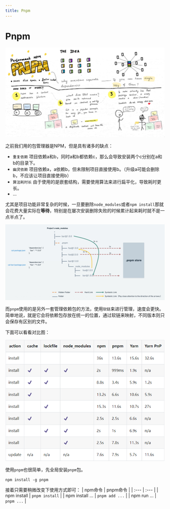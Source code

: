 ```yaml
---
title: Pnpm
---
```


# Pnpm

![](./pnpm02.png)

之前我们用的包管理器是NPM，但是具有诸多的缺点：
- `重复依赖` 项目依赖a和b，同时a和b都依赖c，那么会导致安装两个c分别在a和b的目录下。
- `幽灵依赖` 项目依赖a，a依赖b，但未限制项目直接使用b。（升级a可能会删除b，不应该让项目直接使用b）
- `算法耗时长` 由于使用的是嵌套结构，需要使用算法来进行扁平化，导致耗时更长。
- ...

尤其是项目功能非常复杂的时候，一旦要删除`node_modules`或者`npm install`那就会花费大量实际在**等待**，特别是在屡次安装删除失败的时候累计起来耗时就不是一点半点了。

![](./pnpm03.png)

而`pnpm`使用的是另外一套管理依赖包的方法，使用`软链`来进行管理，速度会更快。简单地说，就是它会将依赖包存放在统一的位置，通过软链来映射，不同版本则只会保存有区别的文件。  

下面可以看看对比图：

![](./pnpm01.png)

使用`pnpm`也很简单，先全局安装`pnpm`包。
```shell
npm install -g pnpm
```
接着只需要稍微改变下使用方式即可：
| npm命令 | pnpm命令 |
| :--- | :--- |
| npm install | `pnpm install` |
| npm install ... | `pnpm add ...` |
| npm run ...	| `pnpm ...` | 

